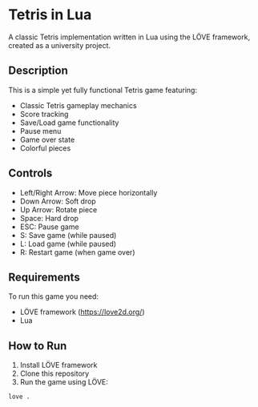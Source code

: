 # Tetris in Lua

A classic Tetris implementation written in Lua using the LÖVE framework, created as a university project.

## Description

This is a simple yet fully functional Tetris game featuring:

- Classic Tetris gameplay mechanics
- Score tracking
- Save/Load game functionality
- Pause menu
- Game over state
- Colorful pieces

## Controls

- Left/Right Arrow: Move piece horizontally
- Down Arrow: Soft drop
- Up Arrow: Rotate piece
- Space: Hard drop
- ESC: Pause game
- S: Save game (while paused)
- L: Load game (while paused)
- R: Restart game (when game over)

## Requirements

To run this game you need:

- LÖVE framework (https://love2d.org/)
- Lua

## How to Run

1. Install LÖVE framework
2. Clone this repository
3. Run the game using LÖVE:

```bash
love .
```
